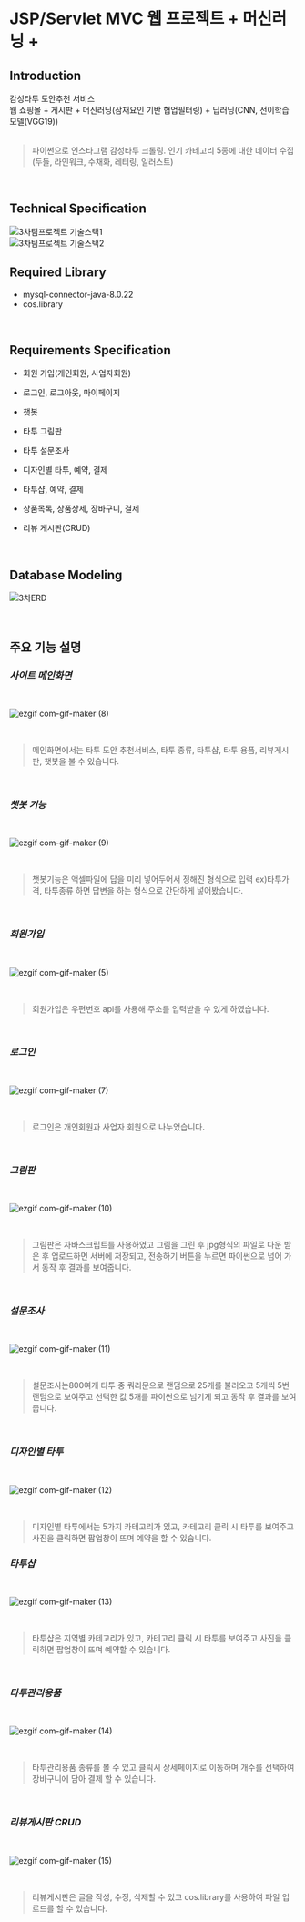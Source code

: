# JSP/Servlet MVC 웹 프로젝트 + 머신러닝 + 

## Introduction
감성타투 도안추천 서비스
<br>
웹 쇼핑몰 + 게시판 + 머신러닝(잠재요인 기반 협업필터링) + 딥러닝(CNN, 전이학습모델(VGG19))
<br><br>

> 파이썬으로 인스타그램 감성타투 크롤링. 인기 카테고리 5종에 대한 데이터 수집 (두들, 라인워크,  수채화, 레터링, 일러스트)
<br>

## Technical Specification
![3차팀프로젝트 기술스택1](https://user-images.githubusercontent.com/67885590/102000474-424a8480-3d2b-11eb-9e98-9f2f62bc48b1.PNG)
<br>
![3차팀프로젝트 기술스택2](https://user-images.githubusercontent.com/67885590/102000481-50000a00-3d2b-11eb-9c2d-29ffc5e3c81f.PNG)
<br>

## Required Library
- mysql-connector-java-8.0.22
- cos.library
<br>


## Requirements Specification
- 회원 가입(개인회원, 사업자회원)

- 로그인, 로그아웃, 마이페이지

- 챗봇

- 타투 그림판

- 타투 설문조사

- 디자인별 타투, 예약, 결제

- 타투샵, 예약, 결제

- 상품목록, 상품상세, 장바구니, 결제

- 리뷰 게시판(CRUD)

<br>

## Database Modeling
![3차ERD](https://user-images.githubusercontent.com/67885590/102000485-5a220880-3d2b-11eb-91c0-203dec6ac684.PNG)

<br>

## 주요 기능 설명
### ***사이트 메인화면***
<br>

![ezgif com-gif-maker (8)](https://user-images.githubusercontent.com/67885590/102000511-905f8800-3d2b-11eb-8c20-6032a574c8d6.gif)

<br>

> 메인화면에서는 타투 도안 추천서비스, 타투 종류, 타투샵, 타투 용품, 리뷰게시판, 챗봇을 볼 수 있습니다.

<br>


### ***챗봇 기능***
<br>

![ezgif com-gif-maker (9)](https://user-images.githubusercontent.com/67885590/102000535-c13fbd00-3d2b-11eb-92e5-fa80054c8a4e.gif)

<br>

> 챗봇기능은 액셀파일에 답을 미리 넣어두어서 정해진 형식으로 입력 ex)타투가격,  타투종류  하면 답변을 하는 형식으로 간단하게 넣어봤습니다.

<br>

### ***회원가입***
<br>

![ezgif com-gif-maker (5)](https://user-images.githubusercontent.com/67885590/102000521-ad945680-3d2b-11eb-952f-949d96b181f7.gif)

<br>

> 회원가입은 우편번호 api를 사용해 주소를 입력받을 수 있게 하였습니다.

<br>


### ***로그인***
<br>

![ezgif com-gif-maker (7)](https://user-images.githubusercontent.com/67885590/102000525-b71dbe80-3d2b-11eb-9623-2765dfe8a440.gif)

<br>

> 로그인은 개인회원과 사업자 회원으로 나누었습니다.

<br>



### ***그림판***
<br>

![ezgif com-gif-maker (10)](https://user-images.githubusercontent.com/67885590/102000543-d288c980-3d2b-11eb-8817-a6b98551ebe7.gif)

<br>

> 그림판은 자바스크립트를 사용하였고 그림을 그린 후 jpg형식의 파일로 다운 받은 후 업로드하면 서버에 저장되고, 전송하기 버튼을 누르면 파이썬으로 넘어 가서 동작 후 결과를 보여줍니다.

<br>


### ***설문조사***
<br>

![ezgif com-gif-maker (11)](https://user-images.githubusercontent.com/67885590/102000551-e03e4f00-3d2b-11eb-920c-ff3c698895d0.gif)

<br>

> 설문조사는800여개 타투 중 쿼리문으로 랜덤으로 25개를 불러오고 5개씩 5번 랜덤으로 보여주고 선택한 값 5개를 파이썬으로 넘기게 되고 동작 후 결과를 보여줍니다.

<br>


### ***디자인별 타투***
<br>

![ezgif com-gif-maker (12)](https://user-images.githubusercontent.com/67885590/102000552-eaf8e400-3d2b-11eb-8dd9-4524424f480c.gif)

<br>

> 디자인별 타투에서는 5가지 카테고리가 있고, 카테고리 클릭 시 타투를 보여주고 사진을 클릭하면 팝업창이 뜨며 예약을 할 수 있습니다.



### ***타투샵***

<br>

![ezgif com-gif-maker (13)](https://user-images.githubusercontent.com/67885590/102000556-f9470000-3d2b-11eb-91ed-c264bb426b2d.gif)

<br>

> 타투샵은 지역별 카테고리가 있고, 카테고리 클릭 시 타투를 보여주고 사진을 클릭하면 팝업창이 뜨며 예약할 수 있습니다. 

<br>


### ***타투관리용품***

<br>

![ezgif com-gif-maker (14)](https://user-images.githubusercontent.com/67885590/102000561-0532c200-3d2c-11eb-87e1-dd62e9f23028.gif)

<br>

> 타투관리용품 종류를 볼 수 있고 클릭시 상세페이지로 이동하며 개수를 선택하여 장바구니에 담아 결제 할 수 있습니다.

<br>


### ***리뷰게시판 CRUD***
<br>

![ezgif com-gif-maker (15)](https://user-images.githubusercontent.com/67885590/102000569-1380de00-3d2c-11eb-9cbf-db54241b0a38.gif)

<br>

> 리뷰게시판은 글을 작성, 수정, 삭제할 수 있고 cos.library를 사용하여 파일 업로드를 할 수 있습니다.

<br>
